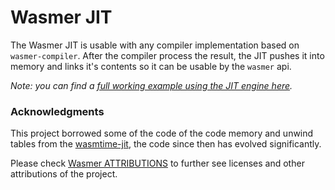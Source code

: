 # Wasmer JIT

The Wasmer JIT is usable with any compiler implementation
based on `wasmer-compiler`.
After the compiler process the result, the JIT pushes it into
memory and links it's contents so it can be usable by the
`wasmer` api.

*Note: you can find a [full working example using the JIT engine here](https://github.com/wasmerio/wasmer-reborn/blob/master/examples/engine-jit.rs).*

### Acknowledgments

This project borrowed some of the code of the code memory and unwind tables from the [wasmtime-jit](https://crates.io/crates/wasmtime-jit), the code since then has evolved significantly.

Please check [Wasmer ATTRIBUTIONS](https://github.com/wasmerio/wasmer/blob/master/ATTRIBUTIONS.md) to further see licenses and other attributions of the project. 
